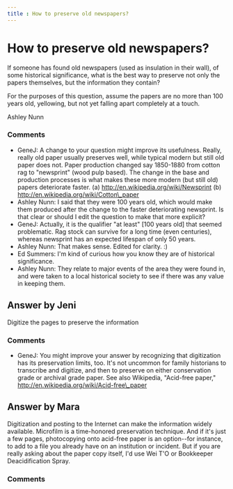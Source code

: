```yaml
---
title : How to preserve old newspapers?
---
```

How to preserve old newspapers?
=====================
If someone has found old newspapers (used as insulation in their wall),
of some historical significance, what is the best way to preserve not
only the papers themselves, but the information they contain?

For the purposes of this question, assume the papers are no more than
100 years old, yellowing, but not yet falling apart completely at a
touch.

Ashley Nunn

### Comments ###
* GeneJ: A change to your question might improve its usefulness. Really, really
old paper usually preserves well, while typical modern but still old
paper does not. Paper production changed say 1850-1880 from cotton rag
to "newsprint" (wood pulp based). The change in the base and production
processes is what makes these more modern (but still old) papers
deteriorate faster. (a) http://en.wikipedia.org/wiki/Newsprint (b)
http://en.wikipedia.org/wiki/Cotton\_paper
* Ashley Nunn: I said that they were 100 years old, which would make them produced
after the change to the faster deteriorating newsprint. Is that clear or
should I edit the question to make that more explicit?
* GeneJ: Actually, it is the qualifier "at least" [100 years old] that seemed
problematic. Rag stock can survive for a long time (even centuries),
whereas newsprint has an expected lifespan of only 50 years.
* Ashley Nunn: That makes sense. Edited for clarity. :)
* Ed Summers: I'm kind of curious how you know they are of historical significance.
* Ashley Nunn: They relate to major events of the area they were found in, and were
taken to a local historical society to see if there was any value in
keeping them.


Answer by Jeni
----------------
Digitize the pages to preserve the information

### Comments ###
* GeneJ: You might improve your answer by recognizing that digitization has its
preservation limits, too. It's not uncommon for family historians to
transcribe and digitize, and then to preserve on either conservation
grade or archival grade paper. See also Wikipedia, "Acid-free paper,"
http://en.wikipedia.org/wiki/Acid-free\_paper

Answer by Mara
----------------
Digitization and posting to the Internet can make the information widely
available. Microfilm is a time-honored preservation technique. And if
it's just a few pages, photocopying onto acid-free paper is an
option--for instance, to add to a file you already have on an
institution or incident. But if you are really asking about the paper
copy itself, I'd use Wei T'O or Bookkeeper Deacidification Spray.

### Comments ###

